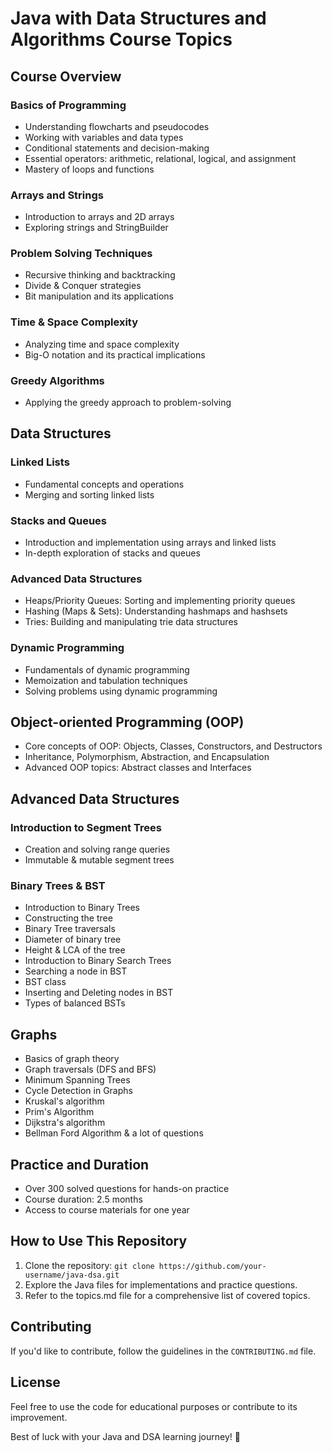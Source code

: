# Java with Data Structures and Algorithms Course Topics

## Course Overview

### Basics of Programming
- Understanding flowcharts and pseudocodes
- Working with variables and data types
- Conditional statements and decision-making
- Essential operators: arithmetic, relational, logical, and assignment
- Mastery of loops and functions

### Arrays and Strings
- Introduction to arrays and 2D arrays
- Exploring strings and StringBuilder

### Problem Solving Techniques
- Recursive thinking and backtracking
- Divide & Conquer strategies
- Bit manipulation and its applications

### Time & Space Complexity
- Analyzing time and space complexity
- Big-O notation and its practical implications

### Greedy Algorithms
- Applying the greedy approach to problem-solving

## Data Structures

### Linked Lists
- Fundamental concepts and operations
- Merging and sorting linked lists

### Stacks and Queues
- Introduction and implementation using arrays and linked lists
- In-depth exploration of stacks and queues

### Advanced Data Structures
- Heaps/Priority Queues: Sorting and implementing priority queues
- Hashing (Maps & Sets): Understanding hashmaps and hashsets
- Tries: Building and manipulating trie data structures

### Dynamic Programming
- Fundamentals of dynamic programming
- Memoization and tabulation techniques
- Solving problems using dynamic programming

## Object-oriented Programming (OOP)

- Core concepts of OOP: Objects, Classes, Constructors, and Destructors
- Inheritance, Polymorphism, Abstraction, and Encapsulation
- Advanced OOP topics: Abstract classes and Interfaces

## Advanced Data Structures

### Introduction to Segment Trees
- Creation and solving range queries
- Immutable & mutable segment trees

### Binary Trees & BST
- Introduction to Binary Trees
- Constructing the tree
- Binary Tree traversals
- Diameter of binary tree
- Height & LCA of the tree
- Introduction to Binary Search Trees
- Searching a node in BST
- BST class
- Inserting and Deleting nodes in BST
- Types of balanced BSTs

## Graphs

- Basics of graph theory
- Graph traversals (DFS and BFS)
- Minimum Spanning Trees
- Cycle Detection in Graphs
- Kruskal's algorithm
- Prim's Algorithm
- Dijkstra's algorithm
- Bellman Ford Algorithm & a lot of questions

## Practice and Duration

- Over 300 solved questions for hands-on practice
- Course duration: 2.5 months
- Access to course materials for one year

## How to Use This Repository

1. Clone the repository: `git clone https://github.com/your-username/java-dsa.git`
2. Explore the Java files for implementations and practice questions.
3. Refer to the topics.md file for a comprehensive list of covered topics.

## Contributing

If you'd like to contribute, follow the guidelines in the `CONTRIBUTING.md` file.

## License

Feel free to use the code for educational purposes or contribute to its improvement.

Best of luck with your Java and DSA learning journey! 🚀
